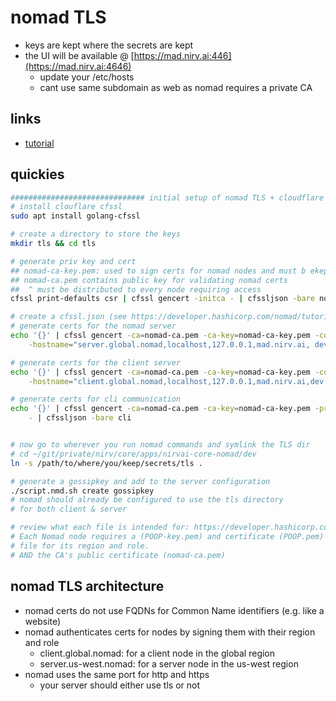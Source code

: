 # nomad TLS

- keys are kept where the secrets are kept
- the UI will be available @ [https://mad.nirv.ai:446](https://mad.nirv.ai:4646)
  - update your /etc/hosts
  - cant use same subdomain as web as nomad requires a private CA

## links

- [tutorial](https://developer.hashicorp.com/nomad/tutorials/transport-security/security-enable-tls)

## quickies

```sh
############################## initial setup of nomad TLS + cloudflare CFSSL
# install clouflare cfssl
sudo apt install golang-cfssl

# create a directory to store the keys
mkdir tls && cd tls

# generate priv key and cert
## nomad-ca-key.pem: used to sign certs for nomad nodes and must b ekept private
## nomad-ca.pem contains public key for validating nomad certs
##  ^ must be distributed to every node requiring access
cfssl print-defaults csr | cfssl gencert -initca - | cfssljson -bare nomad-ca

# create a cfssl.json (see https://developer.hashicorp.com/nomad/tutorials/transport-security/security-enable-tls)
# generate certs for the nomad server
echo '{}' | cfssl gencert -ca=nomad-ca.pem -ca-key=nomad-ca-key.pem -config=cfssl.json \
    -hostname="server.global.nomad,localhost,127.0.0.1,mad.nirv.ai, dev.nirv.ai" - | cfssljson -bare server

# generate certs for the client server
echo '{}' | cfssl gencert -ca=nomad-ca.pem -ca-key=nomad-ca-key.pem -config=cfssl.json \
    -hostname="client.global.nomad,localhost,127.0.0.1,mad.nirv.ai,dev.nirv.ai" - | cfssljson -bare client

# generate certs for cli communication
echo '{}' | cfssl gencert -ca=nomad-ca.pem -ca-key=nomad-ca-key.pem -profile=client \
    - | cfssljson -bare cli


# now go to wherever you run nomad commands and symlink the TLS dir
# cd ~/git/private/nirv/core/apps/nirvai-core-nomad/dev
ln -s /path/to/where/you/keep/secrets/tls .

# generate a gossipkey and add to the server configuration
./script.nmd.sh create gossipkey
# nomad should already be configured to use the tls directory
# for both client & server

# review what each file is intended for: https://developer.hashicorp.com/nomad/tutorials/transport-security/security-enable-tls
# Each Nomad node requires a (POOP-key.pem) and certificate (POOP.pem)
# file for its region and role.
# AND the CA's public certificate (nomad-ca.pem)

```

## nomad TLS architecture

- nomad certs do not use FQDNs for Common Name identifiers (e.g. like a website)
- nomad authenticates certs for nodes by signing them with their region and role
  - client.global.nomad: for a client node in the global region
  - server.us-west.nomad: for a server node in the us-west region
- nomad uses the same port for http and https
  - your server should either use tls or not
